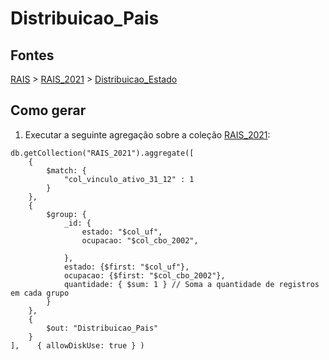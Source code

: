 # Distribuicao_Pais

## Fontes 

[RAIS](../../RAIS.md) > [RAIS_2021](../raizes/RAIS_2021.md) > [Distribuicao_Estado](./Distribuicao_Pais.md)

## Como gerar

1. Executar a seguinte agregação sobre a coleção [RAIS_2021](../raizes/RAIS_2021.md):

```
db.getCollection("RAIS_2021").aggregate([
    {
        $match: {
            "col_vinculo_ativo_31_12" : 1
        }
    },
    {
        $group: {
            _id: {
                estado: "$col_uf",
                ocupacao: "$col_cbo_2002",

            },
            estado: {$first: "$col_uf"},
            ocupacao: {$first: "$col_cbo_2002"},
            quantidade: { $sum: 1 } // Soma a quantidade de registros em cada grupo
        }
    },
    {
        $out: "Distribuicao_Pais"
    }
],    { allowDiskUse: true } )
```